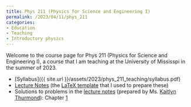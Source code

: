 ```yaml
---
title: Phys 211 (Physics for Science and Engineering I)
permalink: /2023/04/11/phys_211
categories:
- Education
- Teaching
- Introductory physics
---
```


Welcome to the course page for Phys 211 (Physics for Science and Engineering I),
a course that I am teaching at the University of Mississpi in the summer of 2023. 
* [Syllabus]({{ site.url }}/assets/2023/phys_211_teaching/syllabus.pdf) 
* [Lecture Notes](https://www.dropbox.com/s/hhsg6quqr469nun/main.pdf?dl=0) (the [LaTeX template](https://github.com/sashwattanay/Thesis-Report-LaTeX-Template) that I used to prepare these)
* Solutions to problems in the [lecture notes](https://www.dropbox.com/s/hhsg6quqr469nun/main.pdf?dl=0) 
(prepared by Ms. [Kaitlyn Thurmond](https://www.linkedin.com/in/kaitlyn-thurmond-46a6a124a/)): Chapter 
[1](https://www.dropbox.com/s/pmev8g00d9u462g/chapter_1.pdf?dl=0)
